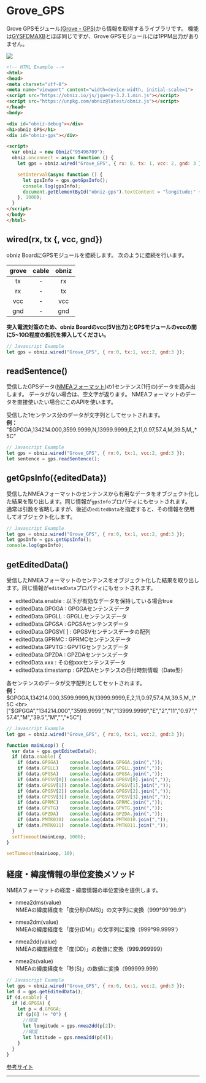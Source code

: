 # Grove_GPS
Grove GPSモジュール[(Grove - GPS)](https://www.seeedstudio.com/Grove-GPS-p-959.html)から情報を取得するライブラリです。
機能は[GYSFDMAXB](https://obniz.io/ja/sdk/parts/GYSFDMAXB/README.md)とほぼ同じですが、Grove GPSモジュールには1PPM出力がありません。

![](./image.jpg)

```html
<!-- HTML Example -->
<html>
<head>
<meta charset="utf-8">
<meta name="viewport" content="width=device-width, initial-scale=1">
<script src="https://obniz.io/js/jquery-3.2.1.min.js"></script>
<script src="https://unpkg.com/obniz@latest/obniz.js"></script>
</head>
<body>

<div id="obniz-debug"></div>
<h1>obniz GPS</h1>
<div id="obniz-gps"></div>

<script>
  var obniz = new Obniz("95496709");
  obniz.onconnect = async function () {
    let gps = obniz.wired("Grove_GPS", { rx: 0, tx: 1, vcc: 2, gnd: 3 });

    setInterval(async function () {
      let gpsInfo = gps.getGpsInfo();
      console.log(gpsInfo);
      document.getElementById("obniz-gps").textContent = "longitude:" + gpsInfo.longitude + " latitude:" + gpsInfo.latitude;
    }, 1000);
  }
</script>
</body>
</html>
```


## wired(rx, tx {, vcc, gnd})

obniz BoardにGPSモジュールを接続します。
次のように接続を行います。

| grove | cable | obniz |
|:--:|:--:|:--:|
| tx | - | rx |
| rx | - | tx |
| vcc | - | vcc |
| gnd | - | gnd |


**突入電流対策のため、obniz Boardのvcc(5V出力)とGPSモジュールのvccの間に5~10Ω程度の抵抗を挿入してください。**

```javascript
// Javascript Example
let gps = obniz.wired("Grove_GPS", { rx:0, tx:1, vcc:2, gnd:3 });
```

## readSentence()

受信したGPSデータ([NMEAフォーマット](https://ja.wikipedia.org/wiki/NMEA_0183))の1センテンス(1行の)データを読み出します。
データがない場合は、空文字が返ります。
NMEAフォーマットのデータを直接使いたい場合にこのAPIを使います。

受信した1センテンス分のデータが文字列としてセットされます。<br>
**例：** "$GPGGA,134214.000,3599.9999,N,13999.9999,E,2,11,0.97,57.4,M,39.5,M,,\*5C"


```javascript
// Javascript Example
let gps = obniz.wired("Grove_GPS", { rx:0, tx:1, vcc:2, gnd:3 });
let sentence = gps.readSentence();
```

## getGpsInfo({editedData})

受信したNMEAフォーマットのセンテンスから有用なデータをオブジェクト化した結果を取り出します。同じ情報が`gpsInfo`プロパティにもセットされます。<br>
通常は引数を省略しますが、後述の`editedData`を指定すると、その情報を使用してオブジェクト化します。

```javascript
// Javascript Example
let gps = obniz.wired("Grove_GPS", { rx:0, tx:1, vcc:2, gnd:3 });
let gpsInfo = gps.getGpsInfo();
console.log(gpsInfo);

```

## getEditedData()

受信したNMEAフォーマットのセンテンスをオブジェクト化した結果を取り出します。同じ情報が`editedData`プロパティにもセットされます。

- editedData.enable : 以下が有効なデータを保持している場合true
- editedData.GPGGA : GPGGAセンテンスデータ
- editedData.GPGLL : GPGLLセンテンスデータ
- editedData.GPGSA : GPGSAセンテンスデータ
- editedData.GPGSV[ ] : GPGSVセンテンスデータの配列
- editedData.GPRMC : GPRMCセンテンスデータ
- editedData.GPVTG : GPVTGセンテンスデータ
- editedData.GPZDA : GPZDAセンテンスデータ
- editedData.xxx : その他xxxセンテンスデータ
- editedData.timestamp : GPZDAセンテンスの日付時刻情報（Date型）

各センテンスのデータが文字配列としてセットされます。<br>
**例：** $GPGGA,134214.000,3599.9999,N,13999.9999,E,2,11,0.97,57.4,M,39.5,M,,\*5C
<br>
["$GPGGA","134214.000","3599.9999","N","13999.9999","E","2","11","0.97","57.4","M","39.5","M","","*5C"]


```javascript
// Javascript Example
let gps = obniz.wired("Grove_GPS", { rx:0, tx:1, vcc:2, gnd:3 });

function mainLoop() {
  var data = gps.getEditedData();
  if (data.enable) {
    if (data.GPGGA)    console.log(data.GPGGA.join(","));
    if (data.GPGLL)    console.log(data.GPGLL.join(","));
    if (data.GPGSA)    console.log(data.GPGSA.join(","));
    if (data.GPGSV[0]) console.log(data.GPGSV[0].join(","));
    if (data.GPGSV[1]) console.log(data.GPGSV[1].join(","));
    if (data.GPGSV[2]) console.log(data.GPGSV[2].join(","));
    if (data.GPGSV[3]) console.log(data.GPGSV[3].join(","));
    if (data.GPRMC)    console.log(data.GPRMC.join(","));
    if (data.GPVTG)    console.log(data.GPVTG.join(","));
    if (data.GPZDA)    console.log(data.GPZDA.join(","));
    if (data.PMTK010)  console.log(data.PMTK010.join(","));
    if (data.PMTK011)  console.log(data.PMTK011.join(","));
  }
  setTimeout(mainLoop, 1000);
}

setTimeout(mainLoop, 10);
```


## 経度・緯度情報の単位変換メソッド

NMEAフォーマットの経度・緯度情報の単位変換を提供します。

- nmea2dms(value)<br>
NMEAの緯度経度を「度分秒(DMS)」の文字列に変換（999°99'99.9"）

- nmea2dm(value)<br>
NMEAの緯度経度を「度分(DM)」の文字列に変換（999°99.9999'）

- nmea2dd(value)<br>
NMEAの緯度経度を「度(DD)」の数値に変換（999.999999）

- nmea2s(value)<br>
NMEAの緯度経度を「秒(S)」の数値に変換（999999.999）


```javascript
// Javascript Example
let gps = obniz.wired("Grove_GPS", { rx:0, tx:1, vcc:2, gnd:3 });
let d = gps.getEditedData();
if (d.enable) {
  if (d.GPGGA) {
    let p = d.GPGGA;
    if (p[6] != "0") {
      //経度
      let longitude = gps.nmea2dd(p[2]);
      //緯度
      let latitude = gps.nmea2dd(p[4]);
    }
  }
}

```

[参考サイト](https://www.petitmonte.com/robot/howto_gysfdmaxb.html)


---
